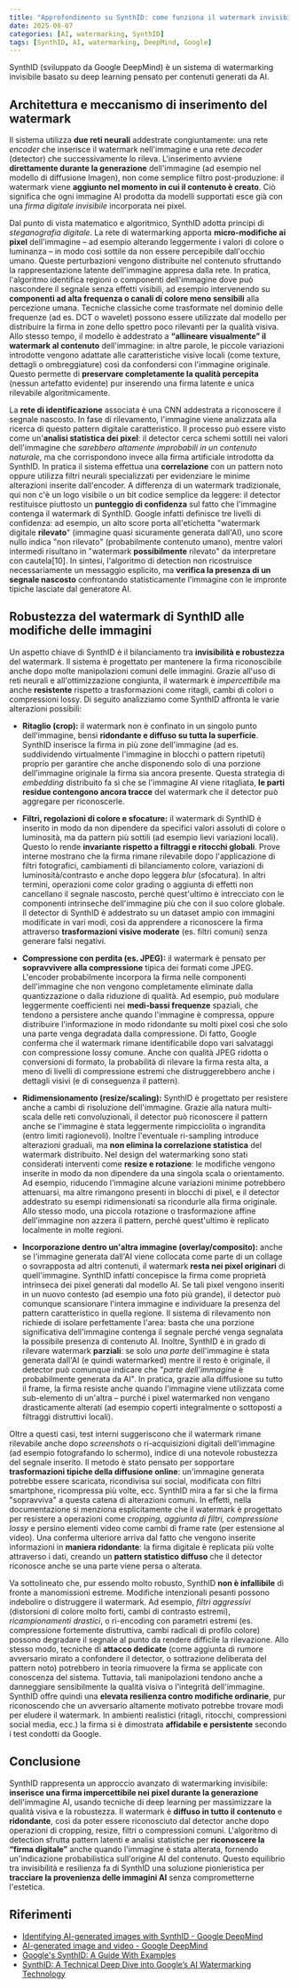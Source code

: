 ```yaml
---
title: "Approfondimento su SynthID: come funziona il watermark invisibile di Google DeepMind"
date: 2025-08-07
categories: [AI, watermarking, SynthID]
tags: [SynthID, AI, watermarking, DeepMind, Google]
---
```

SynthID (sviluppato da Google DeepMind) è un sistema di watermarking invisibile basato su deep learning pensato per contenuti generati da AI.

## Architettura e meccanismo di inserimento del watermark

Il sistema utilizza **due reti neurali** addestrate congiuntamente: una rete *encoder* che inserisce il watermark nell'immagine e una rete *decoder* (detector) che successivamente lo rileva. L'inserimento avviene **direttamente durante la generazione** dell'immagine (ad esempio nel modello di diffusione Imagen), non come semplice filtro post-produzione: il watermark viene **aggiunto nel momento in cui il contenuto è creato**. Ciò significa che ogni immagine AI prodotta da modelli supportati esce già con una *firma digitale invisibile* incorporata nei pixel.

Dal punto di vista matematico e algoritmico, SynthID adotta principi di *steganografia digitale*. La rete di watermarking apporta **micro-modifiche ai pixel** dell'immagine – ad esempio alterando leggermente i valori di colore o luminanza – in modo così sottile da non essere percepibile dall'occhio umano. Queste perturbazioni vengono distribuite nel contenuto sfruttando la rappresentazione latente dell'immagine appresa dalla rete. In pratica, l'algoritmo identifica regioni o componenti dell'immagine dove può nascondere il segnale senza effetti visibili, ad esempio intervenendo su **componenti ad alta frequenza o canali di colore meno sensibili** alla percezione umana. Tecniche classiche come trasformate nel dominio delle frequenze (ad es. DCT o wavelet) possono essere utilizzate dal modello per distribuire la firma in zone dello spettro poco rilevanti per la qualità visiva. Allo stesso tempo, il modello è addestrato a **“allineare visualmente” il watermark al contenuto** dell'immagine: in altre parole, le piccole variazioni introdotte vengono adattate alle caratteristiche visive locali (come texture, dettagli o ombreggiature) così da confondersi con l'immagine originale. Questo permette di **preservare completamente la qualità percepita** (nessun artefatto evidente) pur inserendo una firma latente e unica rilevabile algoritmicamente.

La **rete di identificazione** associata è una CNN addestrata a riconoscere il segnale nascosto. In fase di rilevamento, l'immagine viene analizzata alla ricerca di questo pattern digitale caratteristico. Il processo può essere visto come un'**analisi statistica dei pixel**: il detector cerca schemi sottili nei valori dell'immagine che *sarebbero altamente improbabili in un contenuto naturale*, ma che corrispondono invece alla firma artificiale introdotta da SynthID. In pratica il sistema effettua una **correlazione** con un pattern noto oppure utilizza filtri neurali specializzati per evidenziare le minime alterazioni inserite dall'encoder. A differenza di un watermark tradizionale, qui non c'è un logo visibile o un bit codice semplice da leggere: il detector restituisce piuttosto un **punteggio di confidenza** sul fatto che l'immagine contenga il watermark di SynthID. Google infatti definisce tre livelli di confidenza: ad esempio, un alto score porta all'etichetta "watermark digitale **rilevato**" (immagine quasi sicuramente generata dall'AI), uno score nullo indica "non rilevato" (probabilmente contenuto umano), mentre valori intermedi risultano in "watermark **possibilmente** rilevato" da interpretare con cautela[10]. In sintesi, l'algoritmo di detection non ricostruisce necessariamente un messaggio esplicito, ma **verifica la presenza di un segnale nascosto** confrontando statisticamente l'immagine con le impronte tipiche lasciate dal generatore AI.

## Robustezza del watermark di SynthID alle modifiche delle immagini

Un aspetto chiave di SynthID è il bilanciamento tra **invisibilità e robustezza** del watermark. Il sistema è progettato per mantenere la firma riconoscibile anche dopo molte manipolazioni comuni delle immagini. Grazie all'uso di reti neurali e all'ottimizzazione congiunta, il watermark è *impercettibile* ma anche **resistente** rispetto a trasformazioni come ritagli, cambi di colori o compressioni lossy. Di seguito analizziamo come SynthID affronta le varie alterazioni possibili:

- **Ritaglio (crop):** il watermark non è confinato in un singolo punto dell'immagine, bensì **ridondante e diffuso su tutta la superficie**. SynthID inserisce la firma in più zone dell'immagine (ad es. suddividendo virtualmente l'immagine in blocchi o pattern ripetuti) proprio per garantire che anche disponendo solo di una porzione dell'immagine originale la firma sia ancora presente. Questa strategia di *embedding* distribuito fa sì che se l'immagine AI viene ritagliata, **le parti residue contengono ancora tracce** del watermark che il detector può aggregare per riconoscerle.

- **Filtri, regolazioni di colore e sfocature:** il watermark di SynthID è inserito in modo da non dipendere da specifici valori assoluti di colore o luminosità, ma da pattern più sottili (ad esempio lievi variazioni locali). Questo lo rende **invariante rispetto a filtraggi e ritocchi globali**. Prove interne mostrano che la firma rimane rilevabile dopo l'applicazione di filtri fotografici, cambiamenti di bilanciamento colore, variazioni di luminosità/contrasto e anche dopo leggera *blur* (sfocatura). In altri termini, operazioni come color grading o aggiunta di effetti non cancellano il segnale nascosto, perché quest'ultimo è intrecciato con le componenti intrinseche dell'immagine più che con il suo colore globale. Il detector di SynthID è addestrato su un dataset ampio con immagini modificate in vari modi, così da apprendere a riconoscere la firma attraverso **trasformazioni visive moderate** (es. filtri comuni) senza generare falsi negativi.

- **Compressione con perdita (es. JPEG):** il watermark è pensato per **sopravvivere alla compressione** tipica dei formati come JPEG. L'encoder probabilmente incorpora la firma nelle componenti dell'immagine che non vengono completamente eliminate dalla quantizzazione o dalla riduzione di qualità. Ad esempio, può modulare leggermente coefficienti nei **medi-bassi frequenze** spaziali, che tendono a persistere anche quando l'immagine è compressa, oppure distribuire l'informazione in modo ridondante su molti pixel così che solo una parte venga degradata dalla compressione. Di fatto, Google conferma che il watermark rimane identificabile dopo vari salvataggi con compressione lossy comune. Anche con qualità JPEG ridotta o conversioni di formato, la probabilità di rilevare la firma resta alta, a meno di livelli di compressione estremi che distruggerebbero anche i dettagli visivi (e di conseguenza il pattern).

- **Ridimensionamento (resize/scaling):** SynthID è progettato per resistere anche a cambi di risoluzione dell'immagine. Grazie alla natura multi-scala delle reti convoluzionali, il detector può riconoscere il pattern anche se l'immagine è stata leggermente rimpicciolita o ingrandita (entro limiti ragionevoli). Inoltre l'eventuale ri-sampling introduce alterazioni graduali, ma **non elimina la correlazione statistica** del watermark distribuito. Nel design del watermarking sono stati considerati interventi come **resize e rotazione**: le modifiche vengono inserite in modo da non dipendere da una singola scala o orientamento. Ad esempio, riducendo l'immagine alcune variazioni minime potrebbero attenuarsi, ma altre rimangono presenti in blocchi di pixel, e il detector addestrato su esempi ridimensionati sa ricondurle alla firma originale. Allo stesso modo, una piccola rotazione o trasformazione affine dell'immagine non azzera il pattern, perché quest'ultimo è replicato localmente in molte regioni.

- **Incorporazione dentro un'altra immagine (overlay/composito):** anche se l'immagine generata dall'AI viene collocata come parte di un collage o sovrapposta ad altri contenuti, il watermark **resta nei pixel originari** di quell'immagine. SynthID infatti concepisce la firma come proprietà intrinseca dei pixel generati dal modello AI. Se tali pixel vengono inseriti in un nuovo contesto (ad esempio una foto più grande), il detector può comunque scansionare l'intera immagine e individuare la presenza del pattern caratteristico in quella regione. Il sistema di rilevamento non richiede di isolare perfettamente l'area: basta che una porzione significativa dell'immagine contenga il segnale perché venga segnalata la possibile presenza di contenuto AI. Inoltre, SynthID è in grado di rilevare watermark **parziali**: se solo *una parte* dell'immagine è stata generata dall'AI (e quindi watermarked) mentre il resto è originale, il detector può comunque indicare che "*parte dell'immagine* è probabilmente generata da AI". In pratica, grazie alla diffusione su tutto il frame, la firma resiste anche quando l'immagine viene utilizzata come sub-elemento di un'altra – purché i pixel watermarked non vengano drasticamente alterati (ad esempio coperti integralmente o sottoposti a filtraggi distruttivi locali).

Oltre a questi casi, test interni suggeriscono che il watermark rimane rilevabile anche dopo *screenshots* o ri-acquisizioni digitali dell'immagine (ad esempio fotografando lo schermo), indice di una notevole robustezza del segnale inserito. Il metodo è stato pensato per sopportare **trasformazioni tipiche della diffusione online**: un'immagine generata potrebbe essere scaricata, ricondivisa sui social, modificata con filtri smartphone, ricompressa più volte, ecc. SynthID mira a far sì che la firma "sopravviva" a questa catena di alterazioni comuni. In effetti, nella documentazione si menziona esplicitamente che il watermark è progettato per resistere a operazioni come *cropping, aggiunta di filtri, compressione lossy* e persino elementi video come cambi di frame rate (per estensione al video). Una conferma ulteriore arriva dal fatto che vengono inserite informazioni in **maniera ridondante**: la firma digitale è replicata più volte attraverso i dati, creando un **pattern statistico diffuso** che il detector riconosce anche se una parte viene persa o alterata.

Va sottolineato che, pur essendo molto robusto, SynthID **non è infallibile** di fronte a manomissioni estreme. Modifiche intenzionali pesanti possono indebolire o distruggere il watermark. Ad esempio, *filtri aggressivi* (distorsioni di colore molto forti, cambi di contrasto estremi), *ricampionamenti drastici*, o ri-encoding con parametri estremi (es. compressione fortemente distruttiva, cambi radicali di profilo colore) possono degradare il segnale al punto da rendere difficile la rilevazione. Allo stesso modo, tecniche di **attacco dedicate** (come aggiunta di rumore avversario mirato a confondere il detector, o sottrazione deliberata del pattern noto) potrebbero in teoria rimuovere la firma se applicate con conoscenza del sistema. Tuttavia, tali manipolazioni tendono anche a danneggiare sensibilmente la qualità visiva o l'integrità dell'immagine. SynthID offre quindi una **elevata resilienza contro modifiche ordinarie**, pur riconoscendo che un avversario altamente motivato potrebbe trovare modi per eludere il watermark. In ambienti realistici (ritagli, ritocchi, compressioni social media, ecc.) la firma si è dimostrata **affidabile e persistente** secondo i test condotti da Google.

## Conclusione
SynthID rappresenta un approccio avanzato di watermarking invisibile: **inserisce una firma impercettibile nei pixel durante la generazione** dell'immagine AI, usando tecniche di deep learning per massimizzare la qualità visiva e la robustezza. Il watermark è **diffuso in tutto il contenuto** e **ridondante**, così da poter essere riconosciuto dal detector anche dopo operazioni di cropping, resize, filtri o compressioni comuni. L'algoritmo di detection sfrutta pattern latenti e analisi statistiche per **riconoscere la “firma digitale”** anche quando l'immagine è stata alterata, fornendo un'indicazione probabilistica sull'origine AI del contenuto. Questo equilibrio tra invisibilità e resilienza fa di SynthID una soluzione pionieristica per **tracciare la provenienza delle immagini AI** senza comprometterne l'estetica.

## Riferimenti
- [Identifying AI-generated images with SynthID - Google DeepMind](https://deepmind.google/discover/blog/identifying-ai-generated-images-with-synthid/)
- [AI-generated image and video - Google DeepMind](https://deepmind.google/science/synthid/ai-generated-image-and-video/)
- [Google's SynthID: A Guide With Examples](https://www.datacamp.com/tutorial/synthid)
- [SynthID: A Technical Deep Dive into Google’s AI Watermarking Technology](https://medium.com/@karanbhutani477/synthid-a-technical-deep-dive-into-googles-ai-watermarking-technology-0b73bd384ff6)

